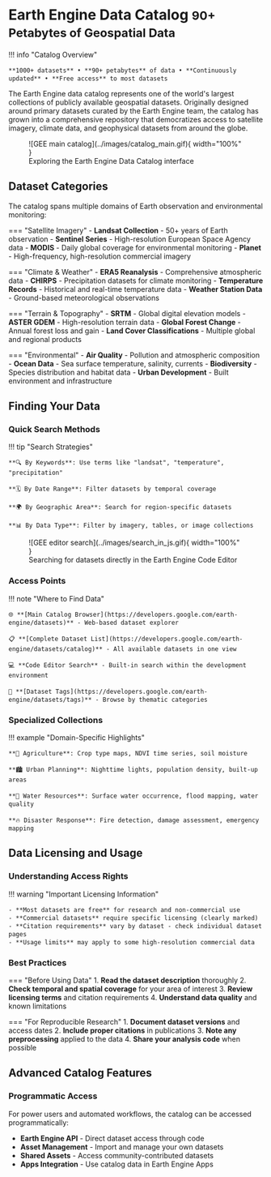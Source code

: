 # Earth Engine Data Catalog <small>90+ Petabytes of Geospatial Data</small>

!!! info "Catalog Overview"

    **1000+ datasets** • **90+ petabytes** of data • **Continuously updated** • **Free access** to most datasets

The Earth Engine data catalog represents one of the world's largest collections of publicly available geospatial datasets. Originally designed around primary datasets curated by the Earth Engine team, the catalog has grown into a comprehensive repository that democratizes access to satellite imagery, climate data, and geophysical datasets from around the globe.

<figure markdown>
  ![GEE main catalog](../images/catalog_main.gif){ width="100%" }
  <figcaption>Exploring the Earth Engine Data Catalog interface</figcaption>
</figure>

## Dataset Categories

The catalog spans multiple domains of Earth observation and environmental monitoring:

=== "Satellite Imagery"
    - **Landsat Collection** - 50+ years of Earth observation
    - **Sentinel Series** - High-resolution European Space Agency data
    - **MODIS** - Daily global coverage for environmental monitoring
    - **Planet** - High-frequency, high-resolution commercial imagery

=== "Climate & Weather"
    - **ERA5 Reanalysis** - Comprehensive atmospheric data
    - **CHIRPS** - Precipitation datasets for climate monitoring
    - **Temperature Records** - Historical and real-time temperature data
    - **Weather Station Data** - Ground-based meteorological observations

=== "Terrain & Topography"
    - **SRTM** - Global digital elevation models
    - **ASTER GDEM** - High-resolution terrain data
    - **Global Forest Change** - Annual forest loss and gain
    - **Land Cover Classifications** - Multiple global and regional products

=== "Environmental"
    - **Air Quality** - Pollution and atmospheric composition
    - **Ocean Data** - Sea surface temperature, salinity, currents
    - **Biodiversity** - Species distribution and habitat data
    - **Urban Development** - Built environment and infrastructure

## Finding Your Data

### Quick Search Methods

!!! tip "Search Strategies"

    **🔍 By Keywords**: Use terms like "landsat", "temperature", "precipitation"

    **🗓️ By Date Range**: Filter datasets by temporal coverage

    **🌍 By Geographic Area**: Search for region-specific datasets

    **📊 By Data Type**: Filter by imagery, tables, or image collections

<figure markdown>
  ![GEE editor search](../images/search_in_js.gif){ width="100%" }
  <figcaption>Searching for datasets directly in the Earth Engine Code Editor</figcaption>
</figure>

### Access Points

!!! note "Where to Find Data"

    🌐 **[Main Catalog Browser](https://developers.google.com/earth-engine/datasets)** - Web-based dataset explorer

    📋 **[Complete Dataset List](https://developers.google.com/earth-engine/datasets/catalog)** - All available datasets in one view

    💻 **Code Editor Search** - Built-in search within the development environment

    📖 **[Dataset Tags](https://developers.google.com/earth-engine/datasets/tags)** - Browse by thematic categories

### Specialized Collections

!!! example "Domain-Specific Highlights"

    **🌱 Agriculture**: Crop type maps, NDVI time series, soil moisture

    **🏙️ Urban Planning**: Nighttime lights, population density, built-up areas

    **🌊 Water Resources**: Surface water occurrence, flood mapping, water quality

    **🔥 Disaster Response**: Fire detection, damage assessment, emergency mapping

## Data Licensing and Usage

### Understanding Access Rights

!!! warning "Important Licensing Information"

    - **Most datasets are free** for research and non-commercial use
    - **Commercial datasets** require specific licensing (clearly marked)
    - **Citation requirements** vary by dataset - check individual dataset pages
    - **Usage limits** may apply to some high-resolution commercial data

### Best Practices

=== "Before Using Data"
    1. **Read the dataset description** thoroughly
    2. **Check temporal and spatial coverage** for your area of interest
    3. **Review licensing terms** and citation requirements
    4. **Understand data quality** and known limitations

=== "For Reproducible Research"
    1. **Document dataset versions** and access dates
    2. **Include proper citations** in publications
    3. **Note any preprocessing** applied to the data
    4. **Share your analysis code** when possible

## Advanced Catalog Features

### Programmatic Access

For power users and automated workflows, the catalog can be accessed programmatically:

- **Earth Engine API** - Direct dataset access through code
- **Asset Management** - Import and manage your own datasets
- **Shared Assets** - Access community-contributed datasets
- **Apps Integration** - Use catalog data in Earth Engine Apps
